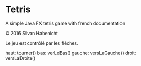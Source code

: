 # Tetris
A simple Java FX tetris game with french documentation

© 2016 Silvan Habenicht

Le jeu est contrôlé par les flèches.

haut:   tourner()
bas:    verLeBas()
gauche: versLaGauche()
droit:  versLaDroite()
